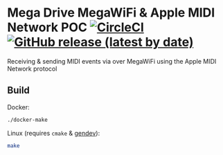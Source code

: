 # Mega Drive MegaWiFi & Apple MIDI Network POC [![CircleCI](https://circleci.com/gh/rhargreaves/mega-drive-megawifi.svg?style=svg)](https://circleci.com/gh/rhargreaves/mega-drive-megawifi) [![GitHub release (latest by date)](https://img.shields.io/github/v/release/rhargreaves/mega-drive-megawifi?style=plastic)](https://github.com/rhargreaves/mega-drive-megawifi/releases)

Receiving & sending MIDI events via over MegaWiFi using the Apple MIDI Network protocol

## Build

Docker:

```sh
./docker-make
```

Linux (requires `cmake` & [gendev](https://github.com/kubilus1/gendev)):

```sh
make
```
